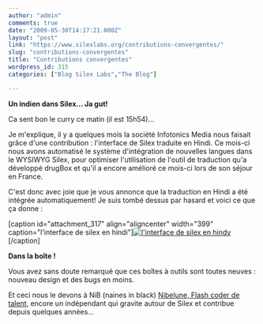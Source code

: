 ```yaml
---
author: "admin"
comments: true
date: "2009-05-30T14:17:21.000Z"
layout: "post"
link: "https://www.silexlabs.org/contributions-convergentes/"
slug: "contributions-convergentes"
title: "Contributions convergentes"
wordpress_id: 315
categories: ["Blog Silex Labs","The Blog"]

---
```

**Un indien dans Silex... Ja gut!**

Ca sent bon le curry ce matin (il est 15h54)...

Je m'explique, il y a quelques mois la société Infotonics Media nous faisait grâce d'une contribution : l'interface de Silex traduite en Hindi. Ce mois-ci nous avons automatisé le système d'intégration de nouvelles langues dans le WYSIWYG Silex, pour optimiser l'utilisation de l'outil de traduction qu'a développé drugBox et qu'il a encore amélioré ce mois-ci lors de son séjour en France.

C'est donc avec joie que je vous annonce que la traduction en Hindi a été intégrée automatiquement! Je suis tombé dessus par hasard et voici ce que ça donne :

[caption id="attachment_317" align="aligncenter" width="399" caption="l'interface de silex en hindi"][![l'interface de silex en hindy](https://www.silexlabs.org/wp-content/uploads/2009/05/silex-in-hindi1.jpg)](https://www.silexlabs.org/2009/05/contributions-convergentes/silex-in-hindi1/)[/caption]

**Dans la boîte !**

Vous avez sans doute remarqué que ces boîtes à outils sont toutes neuves : nouveau design et des bugs en moins.

Et ceci nous le devons à NiB (naines in black) [Nibelune, Flash coder de talent](http://www.nibelune.net/), encore un indépendant qui gravite autour de Silex et contribue depuis quelques années...

